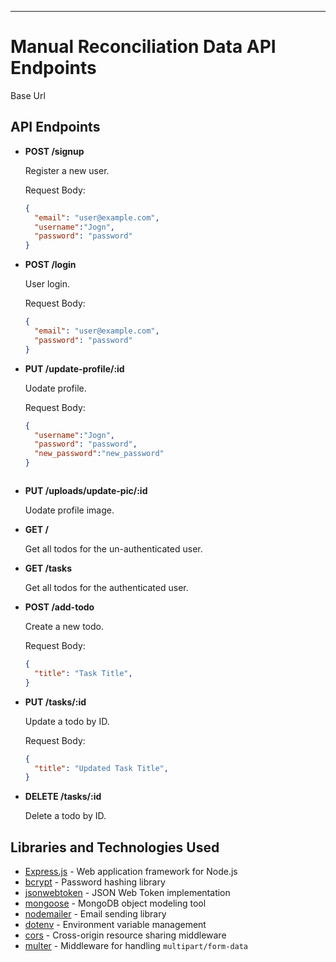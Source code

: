 ---

# Manual Reconciliation Data API Endpoints

Base Url 

## API Endpoints

- **POST /signup**

  Register a new user.

  Request Body:

  ```json
  {
    "email": "user@example.com",
    "username":"Jogn",
    "password": "password"
  }
  ```

- **POST /login**

  User login.

  Request Body:

  ```json
  {
    "email": "user@example.com",
    "password": "password"
  }
  ```
- **PUT /update-profile/:id**

  Uodate profile.

  Request Body:

  ```json
  {
    "username":"Jogn",
    "password": "password",
    "new_password":"new_password"
  }
  ```
   ```
- **PUT /uploads/update-pic/:id**

  Uodate profile image.

- **GET /**

  Get all todos for the un-authenticated user.
 
- **GET /tasks**

  Get all todos for the authenticated user.

- **POST /add-todo**

  Create a new todo.

  Request Body:

  ```json
  {
    "title": "Task Title",
  }
  ```

- **PUT /tasks/:id**

  Update a todo by ID.

  Request Body:

  ```json
  {
    "title": "Updated Task Title",
  }
  ```

- **DELETE /tasks/:id**

  Delete a todo by ID.

## Libraries and Technologies Used

- [Express.js](https://expressjs.com/) - Web application framework for Node.js
- [bcrypt](https://www.npmjs.com/package/bcrypt) - Password hashing library
- [jsonwebtoken](https://www.npmjs.com/package/jsonwebtoken) - JSON Web Token implementation
- [mongoose](https://mongoosejs.com/) - MongoDB object modeling tool
- [nodemailer](https://nodemailer.com/) - Email sending library
- [dotenv](https://www.npmjs.com/package/dotenv) - Environment variable management
- [cors](https://www.npmjs.com/package/cors) - Cross-origin resource sharing middleware
- [multer](https://www.npmjs.com/package/multer) - Middleware for handling `multipart/form-data`

